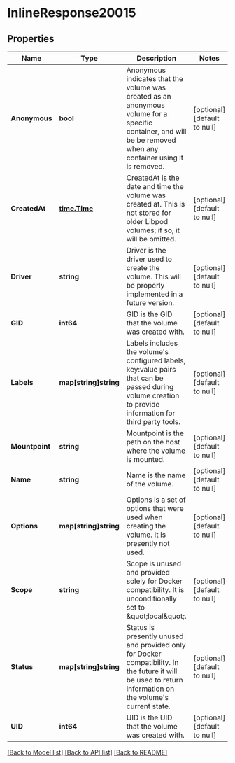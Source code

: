 # InlineResponse20015

## Properties
Name | Type | Description | Notes
------------ | ------------- | ------------- | -------------
**Anonymous** | **bool** | Anonymous indicates that the volume was created as an anonymous volume for a specific container, and will be be removed when any container using it is removed. | [optional] [default to null]
**CreatedAt** | [**time.Time**](time.Time.md) | CreatedAt is the date and time the volume was created at. This is not stored for older Libpod volumes; if so, it will be omitted. | [optional] [default to null]
**Driver** | **string** | Driver is the driver used to create the volume. This will be properly implemented in a future version. | [optional] [default to null]
**GID** | **int64** | GID is the GID that the volume was created with. | [optional] [default to null]
**Labels** | **map[string]string** | Labels includes the volume&#39;s configured labels, key:value pairs that can be passed during volume creation to provide information for third party tools. | [optional] [default to null]
**Mountpoint** | **string** | Mountpoint is the path on the host where the volume is mounted. | [optional] [default to null]
**Name** | **string** | Name is the name of the volume. | [optional] [default to null]
**Options** | **map[string]string** | Options is a set of options that were used when creating the volume. It is presently not used. | [optional] [default to null]
**Scope** | **string** | Scope is unused and provided solely for Docker compatibility. It is unconditionally set to \&quot;local\&quot;. | [optional] [default to null]
**Status** | **map[string]string** | Status is presently unused and provided only for Docker compatibility. In the future it will be used to return information on the volume&#39;s current state. | [optional] [default to null]
**UID** | **int64** | UID is the UID that the volume was created with. | [optional] [default to null]

[[Back to Model list]](../README.md#documentation-for-models) [[Back to API list]](../README.md#documentation-for-api-endpoints) [[Back to README]](../README.md)


